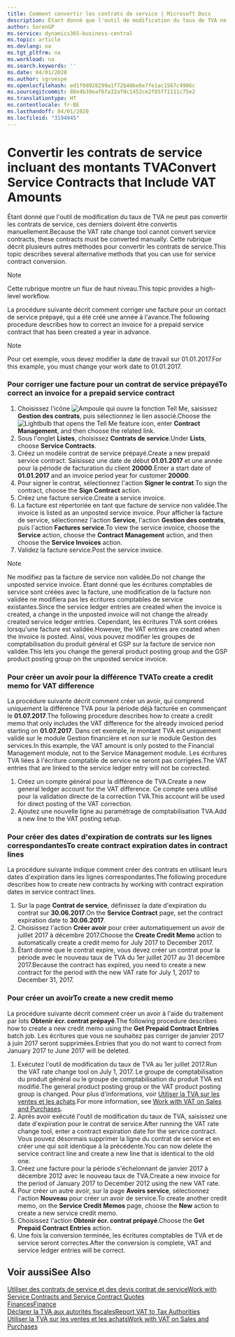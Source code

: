 ```yaml
---
title: Comment convertir les contrats de service | Microsoft Docs
description: Étant donné que l'outil de modification du taux de TVA ne peut pas convertir les contrats de service, ces derniers doivent être convertis manuellement. Cette rubrique décrit plusieurs autres méthodes pour convertir les contrats de service.
author: SorenGP
ms.service: dynamics365-business-central
ms.topic: article
ms.devlang: na
ms.tgt_pltfrm: na
ms.workload: na
ms.search.keywords: ''
ms.date: 04/01/2020
ms.author: sgroespe
ms.openlocfilehash: ed1f0d928299a1f72b40be6e7fe1ac1567c4906c
ms.sourcegitcommit: 88e4b30eaf6fa32af0c1452ce2f85ff1111c75e2
ms.translationtype: HT
ms.contentlocale: fr-BE
ms.lasthandoff: 04/01/2020
ms.locfileid: "3194945"
---
```

# <a name="convert-service-contracts-that-include-vat-amounts"></a><span data-ttu-id="4f55a-104">Convertir les contrats de service incluant des montants TVA</span><span class="sxs-lookup"><span data-stu-id="4f55a-104">Convert Service Contracts that Include VAT Amounts</span></span>
<span data-ttu-id="4f55a-105">Étant donné que l'outil de modification du taux de TVA ne peut pas convertir les contrats de service, ces derniers doivent être convertis manuellement.</span><span class="sxs-lookup"><span data-stu-id="4f55a-105">Because the VAT rate change tool cannot convert service contracts, these contracts must be converted manually.</span></span> <span data-ttu-id="4f55a-106">Cette rubrique décrit plusieurs autres méthodes pour convertir les contrats de service.</span><span class="sxs-lookup"><span data-stu-id="4f55a-106">This topic describes several alternative methods that you can use for service contract conversion.</span></span>  

> [!NOTE]  
>  <span data-ttu-id="4f55a-107">Cette rubrique montre un flux de haut niveau.</span><span class="sxs-lookup"><span data-stu-id="4f55a-107">This topic provides a high-level workflow.</span></span>  

 <span data-ttu-id="4f55a-108">La procédure suivante décrit comment corriger une facture pour un contact de service prépayé, qui a été créé une année à l'avance.</span><span class="sxs-lookup"><span data-stu-id="4f55a-108">The following procedure describes how to correct an invoice for a prepaid service contract that has been created a year in advance.</span></span>  

> [!NOTE]  
>  <span data-ttu-id="4f55a-109">Pour cet exemple, vous devez modifier la date de travail sur 01.01.2017.</span><span class="sxs-lookup"><span data-stu-id="4f55a-109">For this example, you must change your work date to 01.01.2017.</span></span>  

### <a name="to-correct-an-invoice-for-a-prepaid-service-contract"></a><span data-ttu-id="4f55a-110">Pour corriger une facture pour un contrat de service prépayé</span><span class="sxs-lookup"><span data-stu-id="4f55a-110">To correct an invoice for a prepaid service contract</span></span>  
1. <span data-ttu-id="4f55a-111">Choisissez l'icône ![Ampoule qui ouvre la fonction Tell Me](media/ui-search/search_small.png "Dites-moi ce que vous voulez faire"), saisissez **Gestion des contrats**, puis sélectionnez le lien associé.</span><span class="sxs-lookup"><span data-stu-id="4f55a-111">Choose the ![Lightbulb that opens the Tell Me feature](media/ui-search/search_small.png "Tell me what you want to do") icon, enter **Contract Management**, and then choose the related link.</span></span>  
2. <span data-ttu-id="4f55a-112">Sous l'onglet **Listes**, choisissez **Contrats de service**.</span><span class="sxs-lookup"><span data-stu-id="4f55a-112">Under **Lists**, choose **Service Contracts**.</span></span>  
3. <span data-ttu-id="4f55a-113">Créez un modèle contrat de service prépayé.</span><span class="sxs-lookup"><span data-stu-id="4f55a-113">Create a new prepaid service contract.</span></span> <span data-ttu-id="4f55a-114">Saisissez une date de début **01.01.2017** et une année pour la période de facturation du client **20000**.</span><span class="sxs-lookup"><span data-stu-id="4f55a-114">Enter a start date of **01.01.2017** and an invoice period year for customer **20000**.</span></span>  
4. <span data-ttu-id="4f55a-115">Pour signer le contrat, sélectionnez l'action **Signer le contrat**.</span><span class="sxs-lookup"><span data-stu-id="4f55a-115">To sign the contract, choose the **Sign Contract** action.</span></span>  
5. <span data-ttu-id="4f55a-116">Créez une facture service.</span><span class="sxs-lookup"><span data-stu-id="4f55a-116">Create a service invoice.</span></span>
6. <span data-ttu-id="4f55a-117">La facture est répertoriée en tant que facture de service non validée.</span><span class="sxs-lookup"><span data-stu-id="4f55a-117">The invoice is listed as an unposted service invoice.</span></span> <span data-ttu-id="4f55a-118">Pour afficher la facture de service, sélectionnez l'action **Service**, l'action **Gestion des contrats**, puis l'action **Factures service**.</span><span class="sxs-lookup"><span data-stu-id="4f55a-118">To view the service invoice, choose the **Service** action, choose the **Contract Management** action, and then choose the **Service Invoices** action.</span></span>  
7. <span data-ttu-id="4f55a-119">Validez la facture service.</span><span class="sxs-lookup"><span data-stu-id="4f55a-119">Post the service invoice.</span></span>  

> [!NOTE]  
>  <span data-ttu-id="4f55a-120">Ne modifiez pas la facture de service non validée.</span><span class="sxs-lookup"><span data-stu-id="4f55a-120">Do not change the unposted service invoice.</span></span> <span data-ttu-id="4f55a-121">Étant donné que les écritures comptables de service sont créées avec la facture, une modification de la facture non validée ne modifiera pas les écritures comptables de service existantes.</span><span class="sxs-lookup"><span data-stu-id="4f55a-121">Since the service ledger entries are created when the invoice is created, a change in the unposted invoice will not change the already created service ledger entries.</span></span> <span data-ttu-id="4f55a-122">Cependant, les écritures TVA sont créées lorsqu'une facture est validée.</span><span class="sxs-lookup"><span data-stu-id="4f55a-122">However, the VAT entries are created when the invoice is posted.</span></span> <span data-ttu-id="4f55a-123">Ainsi, vous pouvez modifier les groupes de comptabilisation du produit général et GSP sur la facture de service non validée.</span><span class="sxs-lookup"><span data-stu-id="4f55a-123">This lets you change the general product posting group and the GSP product posting group on the unposted service invoice.</span></span>  

### <a name="to-create-a-credit-memo-for-vat-difference"></a><span data-ttu-id="4f55a-124">Pour créer un avoir pour la différence TVA</span><span class="sxs-lookup"><span data-stu-id="4f55a-124">To create a credit memo for VAT difference</span></span>  
<span data-ttu-id="4f55a-125">La procédure suivante décrit comment créer un avoir, qui comprend uniquement la différence TVA pour la période déjà facturée en commençant le **01.07.2017**.</span><span class="sxs-lookup"><span data-stu-id="4f55a-125">The following procedure describes how to create a credit memo that only includes the VAT difference for the already invoiced period starting on **01.07.2017**.</span></span> <span data-ttu-id="4f55a-126">Dans cet exemple, le montant TVA est uniquement validé sur le module Gestion financière et non sur le module Gestion des services.</span><span class="sxs-lookup"><span data-stu-id="4f55a-126">In this example, the VAT amount is only posted to the Financial Management module, not to the Service Management module.</span></span> <span data-ttu-id="4f55a-127">Les écritures TVA liées à l'écriture comptable de service ne seront pas corrigées.</span><span class="sxs-lookup"><span data-stu-id="4f55a-127">The VAT entries that are linked to the service ledger entry will not be corrected.</span></span>  

1. <span data-ttu-id="4f55a-128">Créez un compte général pour la différence de TVA.</span><span class="sxs-lookup"><span data-stu-id="4f55a-128">Create a new general ledger account for the VAT difference.</span></span> <span data-ttu-id="4f55a-129">Ce compte sera utilisé pour la validation directe de la correction TVA.</span><span class="sxs-lookup"><span data-stu-id="4f55a-129">This account will be used for direct posting of the VAT correction.</span></span>  
2. <span data-ttu-id="4f55a-130">Ajoutez une nouvelle ligne au paramétrage de comptabilisation TVA.</span><span class="sxs-lookup"><span data-stu-id="4f55a-130">Add a new line to the VAT posting setup.</span></span>  

### <a name="to-create-contract-expiration-dates-in-contract-lines"></a><span data-ttu-id="4f55a-131">Pour créer des dates d'expiration de contrats sur les lignes correspondantes</span><span class="sxs-lookup"><span data-stu-id="4f55a-131">To create contract expiration dates in contract lines</span></span>  
<span data-ttu-id="4f55a-132">La procédure suivante indique comment créer des contrats en utilisant leurs dates d'expiration dans les lignes correspondantes.</span><span class="sxs-lookup"><span data-stu-id="4f55a-132">The following procedure describes how to create new contracts by working with contract expiration dates in service contract lines.</span></span>  

1. <span data-ttu-id="4f55a-133">Sur la page **Contrat de service**, définissez la date d'expiration du contrat sur **30.06.2017**.</span><span class="sxs-lookup"><span data-stu-id="4f55a-133">On the **Service Contract** page, set the contract expiration date to **30.06.2017**.</span></span>  
2. <span data-ttu-id="4f55a-134">Choisissez l'action **Créer avoir** pour créer automatiquement un avoir de juillet 2017 à décembre 2017.</span><span class="sxs-lookup"><span data-stu-id="4f55a-134">Choose the **Create Credit Memo** action to automatically create a credit memo for July 2017 to December 2017.</span></span>  
3. <span data-ttu-id="4f55a-135">Étant donné que le contrat expire, vous devez créer un contrat pour la période avec le nouveau taux de TVA du 1er juillet 2017 au 31 décembre 2017.</span><span class="sxs-lookup"><span data-stu-id="4f55a-135">Because the contract has expired, you need to create a new contract for the period with the new VAT rate for July 1, 2017 to December 31, 2017.</span></span>  

### <a name="to-create-a-new-credit-memo"></a><span data-ttu-id="4f55a-136">Pour créer un avoir</span><span class="sxs-lookup"><span data-stu-id="4f55a-136">To create a new credit memo</span></span>  
<span data-ttu-id="4f55a-137">La procédure suivante décrit comment créer un avoir à l'aide du traitement par lots **Obtenir écr. contrat prépayé**.</span><span class="sxs-lookup"><span data-stu-id="4f55a-137">The following procedure describes how to create a new credit memo using the **Get Prepaid Contract Entries** batch job.</span></span> <span data-ttu-id="4f55a-138">Les écritures que vous ne souhaitez pas corriger de janvier 2017 à juin 2017 seront supprimées.</span><span class="sxs-lookup"><span data-stu-id="4f55a-138">Entries that you do not want to correct from January 2017 to June 2017 will be deleted.</span></span>  

1. <span data-ttu-id="4f55a-139">Exécutez l'outil de modification du taux de TVA au 1er juillet 2017.</span><span class="sxs-lookup"><span data-stu-id="4f55a-139">Run the VAT rate change tool on July 1, 2017.</span></span> <span data-ttu-id="4f55a-140">Le groupe de comptabilisation du produit général ou le groupe de comptabilisation du produit TVA est modifié.</span><span class="sxs-lookup"><span data-stu-id="4f55a-140">The general product posting group or the VAT product posting group is changed.</span></span> <span data-ttu-id="4f55a-141">Pour plus d'informations, voir [Utiliser la TVA sur les ventes et les achats](finance-work-with-vat.md).</span><span class="sxs-lookup"><span data-stu-id="4f55a-141">For more information, see [Work with VAT on Sales and Purchases](finance-work-with-vat.md).</span></span>  
2. <span data-ttu-id="4f55a-142">Après avoir exécuté l'outil de modification du taux de TVA, saisissez une date d'expiration pour le contrat de service.</span><span class="sxs-lookup"><span data-stu-id="4f55a-142">After running the VAT rate change tool, enter a contract expiration date for the service contract.</span></span> <span data-ttu-id="4f55a-143">Vous pouvez désormais supprimer la ligne du contrat de service et en créer une qui soit identique à la précédente.</span><span class="sxs-lookup"><span data-stu-id="4f55a-143">You can now delete the service contract line and create a new line that is identical to the old one.</span></span>  
3. <span data-ttu-id="4f55a-144">Créez une facture pour la période s'échelonnant de janvier 2017 à décembre 2012 avec le nouveau taux de TVA.</span><span class="sxs-lookup"><span data-stu-id="4f55a-144">Create a new invoice for the period of January 2017 to December 2012 using the new VAT rate.</span></span>  
4. <span data-ttu-id="4f55a-145">Pour créer un autre avoir, sur la page **Avoirs service**, sélectionnez l'action **Nouveau** pour créer un avoir de service.</span><span class="sxs-lookup"><span data-stu-id="4f55a-145">To create another credit memo, on the **Service Credit Memos** page, choose the **New** action to create a new service credit memo.</span></span>  
5. <span data-ttu-id="4f55a-146">Choisissez l'action **Obtenir écr. contrat prépayé**.</span><span class="sxs-lookup"><span data-stu-id="4f55a-146">Choose the **Get Prepaid Contract Entries** action.</span></span>  
6. <span data-ttu-id="4f55a-147">Une fois la conversion terminée, les écritures comptables de TVA et de service seront correctes.</span><span class="sxs-lookup"><span data-stu-id="4f55a-147">After the conversion is complete, VAT and service ledger entries will be correct.</span></span>  

## <a name="see-also"></a><span data-ttu-id="4f55a-148">Voir aussi</span><span class="sxs-lookup"><span data-stu-id="4f55a-148">See Also</span></span>  
[<span data-ttu-id="4f55a-149">Utiliser des contrats de service et des devis contrat de service</span><span class="sxs-lookup"><span data-stu-id="4f55a-149">Work with Service Contracts and Service Contract Quotes</span></span>](service-how-to-create-service-contracts-and-service-contract-quotes.md)  
[<span data-ttu-id="4f55a-150">Finances</span><span class="sxs-lookup"><span data-stu-id="4f55a-150">Finance</span></span>](finance.md)  
[<span data-ttu-id="4f55a-151">Déclarer la TVA aux autorités fiscales</span><span class="sxs-lookup"><span data-stu-id="4f55a-151">Report VAT to Tax Authorities</span></span>](finance-how-report-vat.md)  
[<span data-ttu-id="4f55a-152">Utiliser la TVA sur les ventes et les achats</span><span class="sxs-lookup"><span data-stu-id="4f55a-152">Work with VAT on Sales and Purchases</span></span>](finance-work-with-vat.md)  
